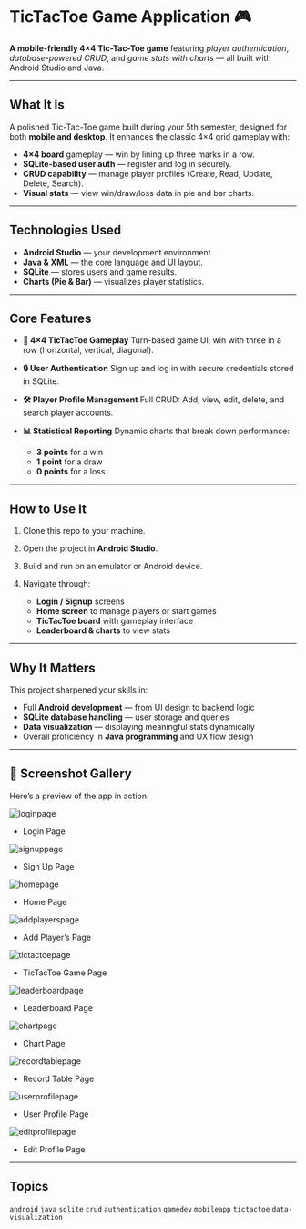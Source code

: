 # TicTacToe Game Application  🎮

**A mobile-friendly 4×4 Tic-Tac-Toe game** featuring *player authentication*, *database-powered CRUD*, and *game stats with charts* — all built with Android Studio and Java.

---

## What It Is

A polished Tic-Tac-Toe game built during your 5th semester, designed for both **mobile and desktop**. It enhances the classic 4×4 grid gameplay with:

* **4×4 board** gameplay — win by lining up three marks in a row.
* **SQLite-based user auth** — register and log in securely.
* **CRUD capability** — manage player profiles (Create, Read, Update, Delete, Search).
* **Visual stats** — view win/draw/loss data in pie and bar charts.

---

## Technologies Used

* **Android Studio** — your development environment.
* **Java & XML** — the core language and UI layout.
* **SQLite** — stores users and game results.
* **Charts (Pie & Bar)** — visualizes player statistics.

---

## Core Features

* **🎨 4×4 TicTacToe Gameplay**
  Turn-based game UI, win with three in a row (horizontal, vertical, diagonal).

* **🔒 User Authentication**
  Sign up and log in with secure credentials stored in SQLite.

* **🛠 Player Profile Management**
  Full CRUD: Add, view, edit, delete, and search player accounts.

* **📊 Statistical Reporting**
  Dynamic charts that break down performance:

  * **3 points** for a win
  * **1 point** for a draw
  * **0 points** for a loss

---

## How to Use It

1. Clone this repo to your machine.
2. Open the project in **Android Studio**.
3. Build and run on an emulator or Android device.
4. Navigate through:

   * **Login / Signup** screens
   * **Home screen** to manage players or start games
   * **TicTacToe board** with gameplay interface
   * **Leaderboard & charts** to view stats

---

## Why It Matters

This project sharpened your skills in:

* Full **Android development** — from UI design to backend logic
* **SQLite database handling** — user storage and queries
* **Data visualization** — displaying meaningful stats dynamically
* Overall proficiency in **Java programming** and UX flow design

---

## 📸 Screenshot Gallery

Here’s a preview of the app in action:

![loginpage](https://github.com/user-attachments/assets/f7ea87d1-bc03-42cf-815a-90e19f875e97)
- Login Page

![signuppage](https://github.com/user-attachments/assets/a93307cc-8ff6-4ab7-ab0d-d0c814418b03)
- Sign Up Page

![homepage](https://github.com/user-attachments/assets/3339466b-4630-4415-aee6-dd5dc2eada0e)
- Home Page

![addplayerspage](https://github.com/user-attachments/assets/778350f7-82ce-4a36-8d53-8e484dbef518)
- Add Player’s Page

![tictactoepage](https://github.com/user-attachments/assets/12579802-de4d-4102-906f-b211b1818eb8)
- TicTacToe Game Page

![leaderboardpage](https://github.com/user-attachments/assets/f63dfdcd-ca3e-4b06-8fe9-a808eef46c4a)
- Leaderboard Page

![chartpage](https://github.com/user-attachments/assets/a569f676-cb32-43ce-9a57-abc539db66d7)
- Chart Page
  
![recordtablepage](https://github.com/user-attachments/assets/4c90f929-2eab-47c8-9701-7423630bb9a9)
- Record Table Page
  
![userprofilepage](https://github.com/user-attachments/assets/efc49d0d-e147-4c19-9965-6c9ebf06b005)
- User Profile Page
  
![editprofilepage](https://github.com/user-attachments/assets/b0748af3-717f-407f-8a7f-c0b1570c37ea)
- Edit Profile Page

---

## Topics

`android` `java` `sqlite` `crud` `authentication` `gamedev` `mobileapp` `tictactoe` `data-visualization`
